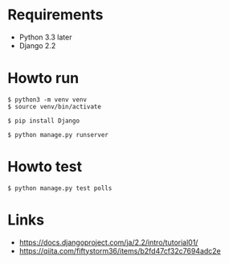 

# Requirements

* Python 3.3 later
* Django 2.2

# Howto run

    $ python3 -m venv venv
    $ source venv/bin/activate

    $ pip install Django

    $ python manage.py runserver

# Howto test

    $ python manage.py test polls


# Links
* https://docs.djangoproject.com/ja/2.2/intro/tutorial01/
* https://qiita.com/fiftystorm36/items/b2fd47cf32c7694adc2e
